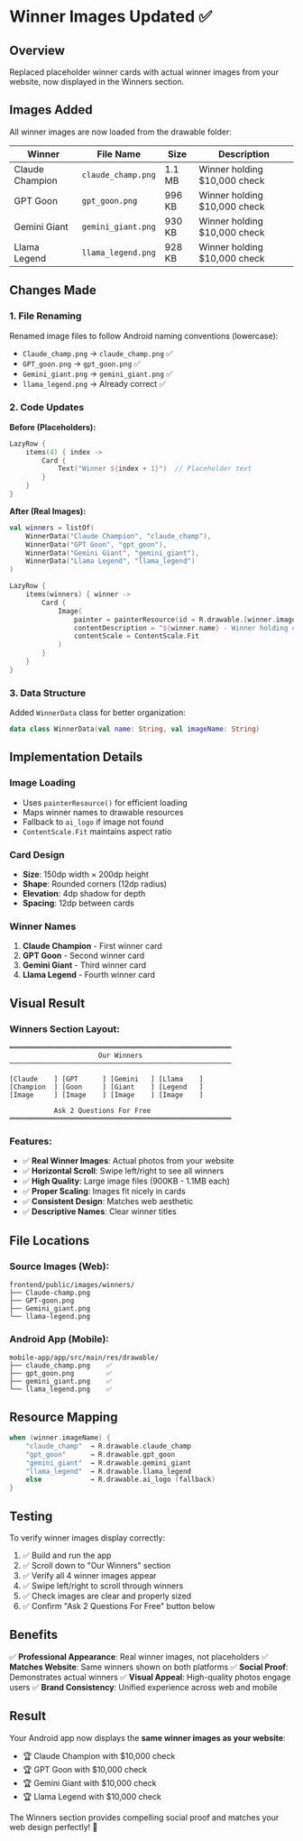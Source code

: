# Winner Images Updated ✅

## Overview
Replaced placeholder winner cards with actual winner images from your website, now displayed in the Winners section.

## Images Added

All winner images are now loaded from the drawable folder:

| Winner | File Name | Size | Description |
|--------|-----------|------|-------------|
| Claude Champion | `claude_champ.png` | 1.1 MB | Winner holding $10,000 check |
| GPT Goon | `gpt_goon.png` | 996 KB | Winner holding $10,000 check |
| Gemini Giant | `gemini_giant.png` | 930 KB | Winner holding $10,000 check |
| Llama Legend | `llama_legend.png` | 928 KB | Winner holding $10,000 check |

## Changes Made

### 1. File Renaming
Renamed image files to follow Android naming conventions (lowercase):
- `Claude_champ.png` → `claude_champ.png` ✅
- `GPT_goon.png` → `gpt_goon.png` ✅
- `Gemini_giant.png` → `gemini_giant.png` ✅
- `llama_legend.png` → Already correct ✅

### 2. Code Updates

**Before (Placeholders):**
```kotlin
LazyRow {
    items(4) { index ->
        Card {
            Text("Winner ${index + 1}")  // Placeholder text
        }
    }
}
```

**After (Real Images):**
```kotlin
val winners = listOf(
    WinnerData("Claude Champion", "claude_champ"),
    WinnerData("GPT Goon", "gpt_goon"),
    WinnerData("Gemini Giant", "gemini_giant"),
    WinnerData("Llama Legend", "llama_legend")
)

LazyRow {
    items(winners) { winner ->
        Card {
            Image(
                painter = painterResource(id = R.drawable.[winner.imageName]),
                contentDescription = "${winner.name} - Winner holding check",
                contentScale = ContentScale.Fit
            )
        }
    }
}
```

### 3. Data Structure
Added `WinnerData` class for better organization:
```kotlin
data class WinnerData(val name: String, val imageName: String)
```

## Implementation Details

### Image Loading
- Uses `painterResource()` for efficient loading
- Maps winner names to drawable resources
- Fallback to `ai_logo` if image not found
- `ContentScale.Fit` maintains aspect ratio

### Card Design
- **Size**: 150dp width × 200dp height
- **Shape**: Rounded corners (12dp radius)
- **Elevation**: 4dp shadow for depth
- **Spacing**: 12dp between cards

### Winner Names
1. **Claude Champion** - First winner card
2. **GPT Goon** - Second winner card
3. **Gemini Giant** - Third winner card
4. **Llama Legend** - Fourth winner card

## Visual Result

### Winners Section Layout:
```
═══════════════════════════════════════════════════════
                      Our Winners
───────────────────────────────────────────────────────

[Claude    ] [GPT      ] [Gemini   ] [Llama    ]
[Champion  ] [Goon     ] [Giant    ] [Legend   ]
[Image     ] [Image    ] [Image    ] [Image    ]

           Ask 2 Questions For Free
═══════════════════════════════════════════════════════
```

### Features:
- ✅ **Real Winner Images**: Actual photos from your website
- ✅ **Horizontal Scroll**: Swipe left/right to see all winners
- ✅ **High Quality**: Large image files (900KB - 1.1MB each)
- ✅ **Proper Scaling**: Images fit nicely in cards
- ✅ **Consistent Design**: Matches web aesthetic
- ✅ **Descriptive Names**: Clear winner titles

## File Locations

### Source Images (Web):
```
frontend/public/images/winners/
├── Claude-champ.png
├── GPT-goon.png
├── Gemini_giant.png
└── llama-legend.png
```

### Android App (Mobile):
```
mobile-app/app/src/main/res/drawable/
├── claude_champ.png    ✅
├── gpt_goon.png        ✅
├── gemini_giant.png    ✅
└── llama_legend.png    ✅
```

## Resource Mapping

```kotlin
when (winner.imageName) {
    "claude_champ"  → R.drawable.claude_champ
    "gpt_goon"      → R.drawable.gpt_goon
    "gemini_giant"  → R.drawable.gemini_giant
    "llama_legend"  → R.drawable.llama_legend
    else            → R.drawable.ai_logo (fallback)
}
```

## Testing

To verify winner images display correctly:
1. ✅ Build and run the app
2. ✅ Scroll down to "Our Winners" section
3. ✅ Verify all 4 winner images appear
4. ✅ Swipe left/right to scroll through winners
5. ✅ Check images are clear and properly sized
6. ✅ Confirm "Ask 2 Questions For Free" button below

## Benefits

✅ **Professional Appearance**: Real winner images, not placeholders
✅ **Matches Website**: Same winners shown on both platforms
✅ **Social Proof**: Demonstrates actual winners
✅ **Visual Appeal**: High-quality photos engage users
✅ **Brand Consistency**: Unified experience across web and mobile

## Result

Your Android app now displays the **same winner images as your website**:
- 🏆 Claude Champion with $10,000 check
- 🏆 GPT Goon with $10,000 check
- 🏆 Gemini Giant with $10,000 check
- 🏆 Llama Legend with $10,000 check

The Winners section provides compelling social proof and matches your web design perfectly! 🎉



